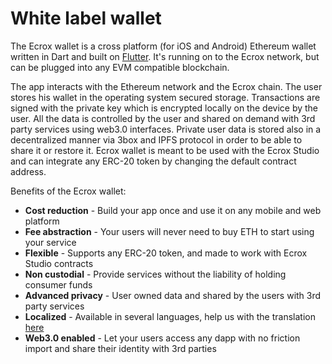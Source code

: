 # White label wallet

The Ecrox wallet is a cross platform \(for iOS and Android\) Ethereum wallet written in Dart and built on [Flutter](http://https//flutter.dev/). It's running on to the Ecrox network, but can be plugged into any EVM compatible blockchain.

The app interacts with the Ethereum network and the Ecrox chain. The user stores his wallet in the operating system secured storage. Transactions are signed with the private key which is encrypted locally on the device by the user. All the data is controlled by the user and shared on demand with 3rd party services using web3.0 interfaces. Private user data is stored also in a decentralized manner via 3box and IPFS protocol in order to be able to share it or restore it. Ecrox wallet is meant to be used with the Ecrox Studio and can integrate any ERC-20 token by changing the default contract address.

Benefits of the Ecrox wallet:

* **Cost reduction** - Build your app once and use it on any  mobile and web platform
* **Fee abstraction** - Your users will never need to buy ETH to start using your service
* **Flexible** - Supports any ERC-20 token, and made to work with Ecrox Studio contracts 
* **Non custodial** - Provide services without the liability of holding consumer funds
* **Advanced privacy**  -  User owned data and shared by the users with 3rd party services
* **Localized** - Available in several languages, help us with the translation [here](https://lokalise.co/public/783082135d36f14996c804.53212944/)
* **Web3.0 enabled** - Let your users access any dapp with no friction import and share their identity with 3rd parties

